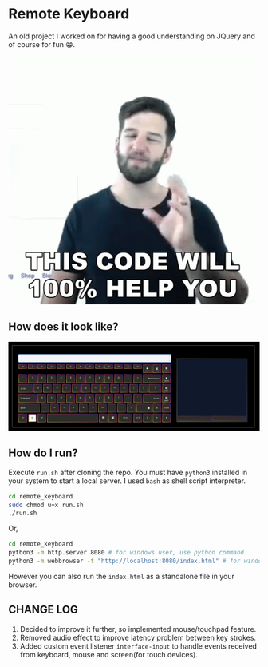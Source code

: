 # Remote Keyboard

An old project I worked on for having a good understanding on JQuery and of course for fun 😁.

![This code will 100% help you](readme_images/image.png)

## How does it look like?

![Screenshot](readme_images/screenshot.jpg)

## How do I run?

Execute `run.sh` after cloning the repo. You must have `python3` installed in your system to start a local server. I used `bash` as shell script interpreter.

```bash
cd remote_keyboard
sudo chmod u+x run.sh
./run.sh
```

Or,

```bash
cd remote_keyboard
python3 -m http.server 8080 # for windows user, use python command
python3 -m webbrowser -t "http://localhost:8080/index.html" # for windows user, use python command
```

However you can also run the `index.html` as a standalone file in your browser.

## CHANGE LOG

1. Decided to improve it further, so implemented mouse/touchpad feature.
2. Removed audio effect to improve latency problem between key strokes.
3. Added custom event listener `interface-input` to handle events received from keyboard, mouse and screen(for touch devices).
